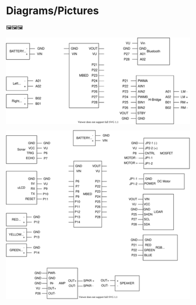 # Diagrams/Pictures

🖼️🖼️🖼️

![Schematic 1](Schematic-1.svg?raw=true "Schematic 1")

![Schematic 2](Schematic-2.svg?raw=true "Schematic 2")
